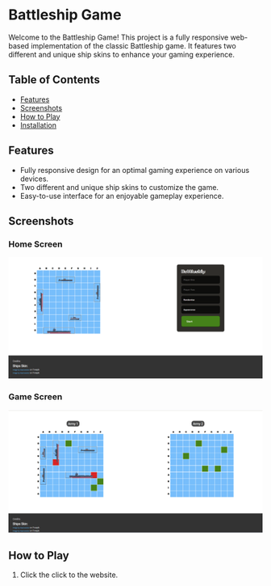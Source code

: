 # Battleship Game

Welcome to the Battleship Game! This project is a fully responsive web-based implementation of the classic Battleship game. It features two different and unique ship skins to enhance your gaming experience.

## Table of Contents

- [Features](#features)
- [Screenshots](#screenshots)
- [How to Play](#how-to-play)
- [Installation](#installation)

## Features

- Fully responsive design for an optimal gaming experience on various devices.
- Two different and unique ship skins to customize the game.
- Easy-to-use interface for an enjoyable gameplay experience.

## Screenshots

### Home Screen

![Home Screen](/src/screenshot/Screenshot%202023-11-13%20180435.png)

### Game Screen

![Game Screen](/src/screenshot//Screenshot%202023-11-13%20180329.png)

## How to Play

1. Click the click to the website.

   ```https://md-mosabbir.github.io/Battleship/

   ```
